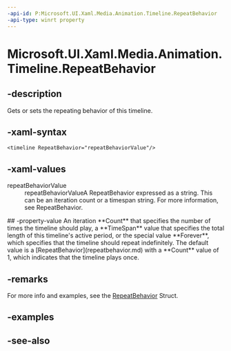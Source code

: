 ```yaml
---
-api-id: P:Microsoft.UI.Xaml.Media.Animation.Timeline.RepeatBehavior
-api-type: winrt property
---
```


<!-- Property syntax
public Windows.UI.Xaml.Media.Animation.RepeatBehavior RepeatBehavior { get;  set; }
-->

# Microsoft.UI.Xaml.Media.Animation.Timeline.RepeatBehavior

## -description
Gets or sets the repeating behavior of this timeline.

## -xaml-syntax
```xaml
<timeline RepeatBehavior="repeatBehaviorValue"/>
```


## -xaml-values
<dl><dt>repeatBehaviorValue</dt><dd>repeatBehaviorValueA RepeatBehavior expressed as a string. This can be an iteration count or a timespan string. For more information, see RepeatBehavior.</dd>
</dl>
## -property-value
An iteration **Count** that specifies the number of times the timeline should play, a **TimeSpan** value that specifies the total length of this timeline's active period, or the special value **Forever**, which specifies that the timeline should repeat indefinitely. The default value is a [RepeatBehavior](repeatbehavior.md) with a **Count** value of 1, which indicates that the timeline plays once.
<!--Don't link Timespan above it is a projected type and an authored link introduces a bias.-->

## -remarks

For more info and examples, see the [RepeatBehavior](repeatbehavior.md) Struct.

## -examples

## -see-also

